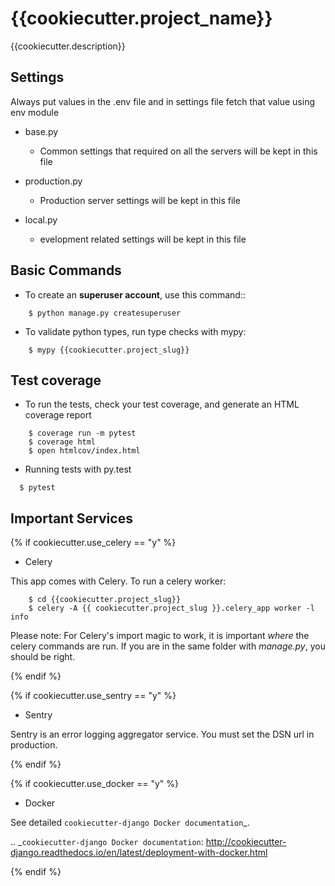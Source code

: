 # {{cookiecutter.project_name}}

{{cookiecutter.description}}


Settings
--------

Always put values in the .env file and in settings file fetch that value using env module

* base.py
    * Common settings that required on all the servers will be kept in this file

* production.py
    * Production server settings will be kept in this file

* local.py
    * evelopment related settings will be kept in this file

Basic Commands
--------------


* To create an **superuser account**, use this command::

```
    $ python manage.py createsuperuser
```

* To validate python types, run type checks with mypy:

```
    $ mypy {{cookiecutter.project_slug}}
```

Test coverage
-------------

* To run the tests, check your test coverage, and generate an HTML coverage report

```
    $ coverage run -m pytest
    $ coverage html
    $ open htmlcov/index.html
```

* Running tests with py.test


```
  $ pytest
```


Important Services
------------------
{% if cookiecutter.use_celery == "y" %}

* Celery

This app comes with Celery. To run a celery worker:

```
    $ cd {{cookiecutter.project_slug}}
    $ celery -A {{ cookiecutter.project_slug }}.celery_app worker -l info
```
Please note: For Celery's import magic to work, it is important *where* the celery commands are run. If you are in the same folder with *manage.py*, you should be right.

{% endif %}

{% if cookiecutter.use_sentry == "y" %}

* Sentry

Sentry is an error logging aggregator service. You must set the DSN url in production.

{% endif %}

{% if cookiecutter.use_docker == "y" %}
* Docker

See detailed `cookiecutter-django Docker documentation`_.

.. _`cookiecutter-django Docker documentation`: http://cookiecutter-django.readthedocs.io/en/latest/deployment-with-docker.html

{% endif %}

